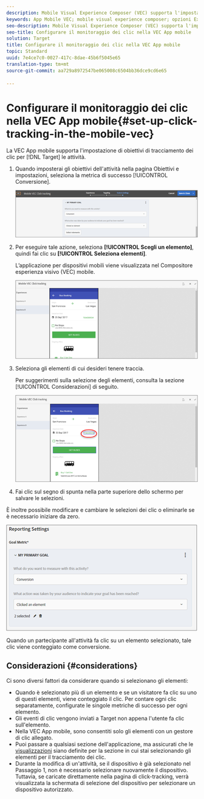 ```yaml
---
description: Mobile Visual Experience Composer (VEC) supporta l'impostazione degli obiettivi di tracciamento click per le attività Target.
keywords: App Mobile VEC; mobile visual experience composer; opzioni Experience Experience Composer (Compositore esperienza mobili); opzioni per esperienze mobili; visualizzazione destinazione; click; monitoraggio dei clic; track
seo-description: Mobile Visual Experience Composer (VEC) supporta l'impostazione di obiettivi di tracciamento click per le attività di Adobe Target.
seo-title: Configurare il monitoraggio dei clic nella VEC App mobile
solution: Target
title: Configurare il monitoraggio dei clic nella VEC App mobile
topic: Standard
uuid: 7e4ce7c0-0027-417c-8dae-45b6f5045e65
translation-type: tm+mt
source-git-commit: aa729a8972547be065008c6504bb36dce9cd6e65

---
```



# Configurare il monitoraggio dei clic nella VEC App mobile{#set-up-click-tracking-in-the-mobile-vec}

La VEC App mobile supporta l&#39;impostazione di obiettivi di tracciamento dei clic per [!DNL Target] le attività.

1. Quando imposterai gli obiettivi dell&#39;attività nella pagina Obiettivi e impostazioni, seleziona la metrica di successo [!UICONTROL Conversione].

   ![](assets/mobile-vec-clicktrack1.png)

1. Per eseguire tale azione, seleziona **[!UICONTROL Scegli un elemento]**, quindi fai clic su **[!UICONTROL Seleziona elementi]**.

   L’applicazione per dispositivi mobili viene visualizzata nel Compositore esperienza visivo (VEC) mobile.

   ![](assets/mobile-vec-clicktrack2.png)

1. Seleziona gli elementi di cui desideri tenere traccia.

   Per suggerimenti sulla selezione degli elementi, consulta la sezione [!UICONTROL Considerazioni] di seguito.

   ![](assets/mobile-vec-clicktrack3.png)

1. Fai clic sul segno di spunta nella parte superiore dello schermo per salvare le selezioni.

È inoltre possibile modificare e cambiare le selezioni dei clic o eliminarle se è necessario iniziare da zero.

![](assets/mobile-vec-clicktrack4.png)

Quando un partecipante all&#39;attività fa clic su un elemento selezionato, tale clic viene conteggiato come conversione.

## Considerazioni {#considerations}

Ci sono diversi fattori da considerare quando si selezionano gli elementi:

* Quando è selezionato più di un elemento e se un visitatore fa clic su uno di questi elementi, viene conteggiato il clic. Per contare ogni clic separatamente, configurate le singole metriche di successo per ogni elemento.
* Gli eventi di clic vengono inviati a Target non appena l&#39;utente fa clic sull&#39;elemento.
* Nella VEC App mobile, sono consentiti solo gli elementi con un gestore di clic allegato.
* Puoi passare a qualsiasi sezione dell&#39;applicazione, ma assicurati che le [visualizzazioni](/help/c-target-mobile-app/c-mobile-visual-experience-composer/mobile-visual-experience-composer.md#target-views) siano definite per la sezione in cui stai selezionando gli elementi per il tracciamento dei clic.
* Durante la modifica di un&#39;attività, se il dispositivo è già selezionato nel Passaggio 1, non è necessario selezionare nuovamente il dispositivo. Tuttavia, se caricate direttamente nella pagina di click-tracking, verrà visualizzata la schermata di selezione del dispositivo per selezionare un dispositivo autorizzato.
